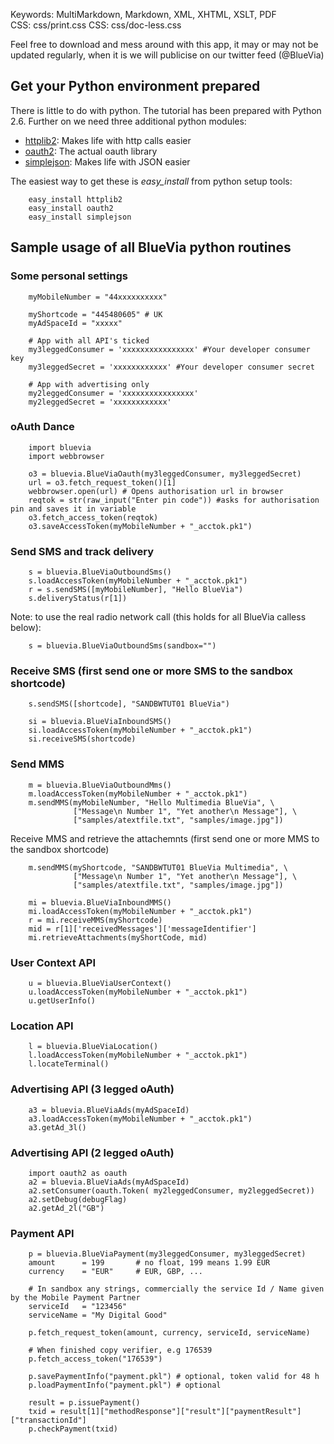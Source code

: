Keywords:			MultiMarkdown, Markdown, XML, XHTML, XSLT, PDF   
CSS:				css/print.css
CSS:  				css/doc-less.css



Feel free to download and mess around with this app, it may or may not be updated regularly, when it is we will publicise on our twitter feed (@BlueVia)


## Get your Python environment prepared


There is little to do with python. The tutorial has been prepared with Python 2.6. Further on we need three additional python modules:

- [httplib2](http://code.google.com/p/httplib2/): Makes life with http calls easier
- [oauth2](https://github.com/simplegeo/python-oauth2): The actual oauth library
- [simplejson](http://code.google.com/p/simplejson): Makes life with JSON easier

The easiest way to get these is *easy_install*  from python setup tools:

		easy_install httplib2
		easy_install oauth2
		easy_install simplejson
	
	
## Sample usage of all BlueVia python routines


### Some personal settings

	
		myMobileNumber = "44xxxxxxxxxx"
	
		myShortcode = "445480605" # UK
		myAdSpaceId = "xxxxx"

		# App with all API's ticked 
		my3leggedConsumer = 'xxxxxxxxxxxxxxxx' #Your developer consumer key
		my3leggedSecret = 'xxxxxxxxxxxx' #Your developer consumer secret

		# App with advertising only
		my2leggedConsumer = 'xxxxxxxxxxxxxxxx'
		my2leggedSecret = 'xxxxxxxxxxxx'
	
### oAuth Dance

		import bluevia
		import webbrowser 
		
		o3 = bluevia.BlueViaOauth(my3leggedConsumer, my3leggedSecret)
		url = o3.fetch_request_token()[1]
		webbrowser.open(url) # Opens authorisation url in browser
		reqtok = str(raw_input("Enter pin code")) #asks for authorisation pin and saves it in variable
		o3.fetch_access_token(reqtok)
		o3.saveAccessToken(myMobileNumber + "_acctok.pk1")
		
### Send SMS and track delivery

		s = bluevia.BlueViaOutboundSms()
		s.loadAccessToken(myMobileNumber + "_acctok.pk1")
		r = s.sendSMS([myMobileNumber], "Hello BlueVia")
		s.deliveryStatus(r[1])

Note: to use the real radio network call (this holds for all BlueVia calless below):
		
		s = bluevia.BlueViaOutboundSms(sandbox="")

### Receive SMS (first send one or more SMS to the sandbox shortcode)

		s.sendSMS([shortcode], "SANDBWTUT01 BlueVia")

		si = bluevia.BlueViaInboundSMS()
		si.loadAccessToken(myMobileNumber + "_acctok.pk1")
		si.receiveSMS(shortcode)


### Send MMS

		m = bluevia.BlueViaOutboundMms()
		m.loadAccessToken(myMobileNumber + "_acctok.pk1")
		m.sendMMS(myMobileNumber, "Hello Multimedia BlueVia", \
				  ["Message\n Number 1", "Yet another\n Message"], \
				  ["samples/atextfile.txt", "samples/image.jpg"])

Receive MMS and retrieve the attachemnts (first send one or more MMS to the sandbox shortcode)

		m.sendMMS(myShortcode, "SANDBWTUT01 BlueVia Multimedia", \
				  ["Message\n Number 1", "Yet another\n Message"], \	
				  ["samples/atextfile.txt", "samples/image.jpg"])

		mi = bluevia.BlueViaInboundMMS()
		mi.loadAccessToken(myMobileNumber + "_acctok.pk1")
		r = mi.receiveMMS(myShortcode)
		mid = r[1]['receivedMessages']['messageIdentifier']
		mi.retrieveAttachments(myShortCode, mid)

### User Context API

		u = bluevia.BlueViaUserContext()
		u.loadAccessToken(myMobileNumber + "_acctok.pk1")
		u.getUserInfo()

### Location API

		l = bluevia.BlueViaLocation()
		l.loadAccessToken(myMobileNumber + "_acctok.pk1")
		l.locateTerminal()

### Advertising API (3 legged oAuth)

		a3 = bluevia.BlueViaAds(myAdSpaceId)
		a3.loadAccessToken(myMobileNumber + "_acctok.pk1")
		a3.getAd_3l()

### Advertising API (2 legged oAuth)

        import oauth2 as oauth
        a2 = bluevia.BlueViaAds(myAdSpaceId)
        a2.setConsumer(oauth.Token(	my2leggedConsumer, my2leggedSecret))
        a2.setDebug(debugFlag)
		a2.getAd_2l("GB")

### Payment API

        p = bluevia.BlueViaPayment(my3leggedConsumer, my3leggedSecret)
        amount      = 199       # no float, 199 means 1.99 EUR
        currency    = "EUR"     # EUR, GBP, ...

        # In sandbox any strings, commercially the service Id / Name given by the Mobile Payment Partner
        serviceId   = "123456"          
        serviceName = "My Digital Good" 

        p.fetch_request_token(amount, currency, serviceId, serviceName)

        # When finished copy verifier, e.g 176539
        p.fetch_access_token("176539")
        
        p.savePaymentInfo("payment.pkl") # optional, token valid for 48 h
        p.loadPaymentInfo("payment.pkl") # optional
        
        result = p.issuePayment()
        txid = result[1]["methodResponse"]["result"]["paymentResult"]["transactionId"]
        p.checkPayment(txid)

